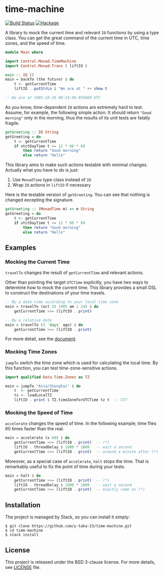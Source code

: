time-machine
============

[![Build Status](https://travis-ci.org/y-taka-23/time-machine.svg?branch=master)](https://travis-ci.org/y-taka-23/time-machine)
[![Hackage](https://img.shields.io/hackage/v/time-machine.svg)](https://hackage.haskell.org/package/time-machine)

A library to mock the current time and relevant `IO` functions
by using a type class.
You can get the great command of the current time in UTC,
time zones, and the speed of time.

```haskell
module Main where

import Control.Monad.TimeMachine
import Control.Monad.Trans ( liftIO )

main :: IO ()
main = backTo (the future) $ do
    t <- getCurrentTime
    liftIO . putStrLn $ "We are at " ++ show t

-- We are at 1985-10-26 08:24:00.035889 UTC
```

As you know, time-dependent `IO` actions are extremely hard to test.
Assume, for example, the following simple action.
It should return `"Good morning"` only in the morning,
thus the results of its unit tests are fatally fragile.

```haskell
getGreeting :: IO String
getGreeting = do
    t <- getCurrentTime
    if utctDayTime t <= 12 * 60 * 60
        then return "Good morning"
        else return "Hello"
```

This library aims to make such actions testable with minimal changes.
Actually what you have to do is just:

1. Use `MonadTime` type class instead of `IO`
1. Wrap `IO` actions in `liftIO` if necessary

Here is the testable version of `getGreeting`.
You can see that nothing is changed excepting the signature.

```haskell
getGreeting :: (MonadTime m) => m String
getGreeting = do
    t <- getCurrentTime
    if utctDayTime t <= 12 * 60 * 60
        then return "Good morning"
        else return "Hello"
```

Examples
--------

### Mocking the Current Time

`travelTo` changes the result of `getCurrentTime` and relevant actions.

Other than pointing the target `UTCTime` explicitly,
you have two ways to determine how to mock the current time.
This library provides a small DSL to construct the destinations of your time travels.

```haskell
-- By a date-time according to your local time zone
main = travelTo (oct 26 1985 am 1 24) $ do
    getCurrentTime >>= (liftIO . print)
```

```haskell
-- By a relative date
main = travelTo (3 `days` ago) $ do
    getCurrentTime >>= (liftIO . print)
```

For more detail,
see the [document](https://hackage.haskell.org/package/time-machine).

### Mocking Time Zones

`jumpTo` switch the time zone which is used for calculating the local time.
By this function, you can test time-zone-sensitive actions.

```haskell
import qualified Data.Time.Zones as TZ

main = jumpTo "Asia/Shanghai" $ do
    t  <- getCurrentTime
    tz <- loadLocalTZ
    liftIO . print $ TZ.timeZoneForUTCTime tz t  -- CST
```

### Mocking the Speed of Time

`accelerate` changes the speed of time.
In the following example, time flies 60 times faster than the real.

```haskell
main = accelerate (x 60) $ do
    getCurrentTime >>= (liftIO . print)  -- (*)
    liftIO . threadDelay $ 1000 * 1000   -- wait a second
    getCurrentTime >>= (liftIO . print)  -- around a minute after (*)
```

Moreover, as a special case of `accelerate`, `halt` stops the time.
That is remarkably useful to fix the point of time during your tests.

```haskell
main = halt $ do
    getCurrentTime >>= (liftIO . print)  -- (*)
    liftIO . threadDelay $ 1000 * 1000   -- wait a second
    getCurrentTime >>= (liftIO . print)  -- exactly same as (*)
```

Installation
------------

The project is managed by Stack, so you can install it simply:

```console
$ git clone https://github.com/y-taka-23/time-machine.git
$ cd time-machine
$ stack install
```

License
-------

This project is released under the BSD 3-clause license.
For more details, see [LICENSE](./LICENSE) file.
